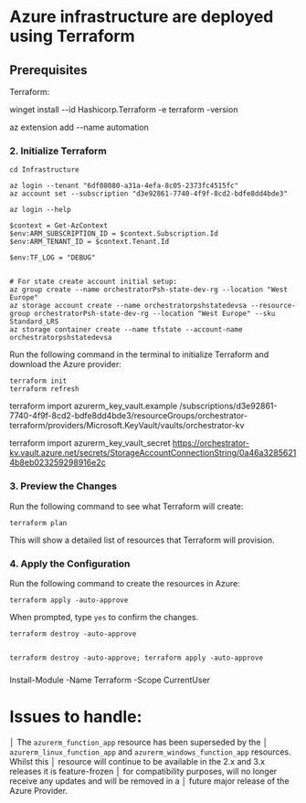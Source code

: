 # Azure infrastructure are deployed using Terraform

## Prerequisites

Terraform:

winget install --id Hashicorp.Terraform -e
terraform -version

az extension add --name automation

### 2. **Initialize Terraform**

```
cd Infrastructure

az login --tenant "6df08080-a31a-4efa-8c05-2373fc4515fc" 
az account set --subscription "d3e92861-7740-4f9f-8cd2-bdfe8dd4bde3"

az login --help

$context = Get-AzContext
$env:ARM_SUBSCRIPTION_ID = $context.Subscription.Id
$env:ARM_TENANT_ID = $context.Tenant.Id

$env:TF_LOG = "DEBUG"


# For state create account initial setup:
az group create --name orchestratorPsh-state-dev-rg --location "West Europe"
az storage account create --name orchestratorpshstatedevsa --resource-group orchestratorPsh-state-dev-rg --location "West Europe" --sku Standard_LRS
az storage container create --name tfstate --account-name orchestratorpshstatedevsa

```

Run the following command in the terminal to initialize Terraform and download the Azure provider:

```
terraform init
terraform refresh
```


terraform import azurerm_key_vault.example /subscriptions/d3e92861-7740-4f9f-8cd2-bdfe8dd4bde3/resourceGroups/orchestrator-terraform/providers/Microsoft.KeyVault/vaults/orchestrator-kv

terraform import azurerm_key_vault_secret https://orchestrator-kv.vault.azure.net/secrets/StorageAccountConnectionString/0a46a32856214b8eb023259298916e2c

### 3. **Preview the Changes**

Run the following command to see what Terraform will create:

```
terraform plan
```

This will show a detailed list of resources that Terraform will provision.

### 4. **Apply the Configuration**

Run the following command to create the resources in Azure:

```
terraform apply -auto-approve
```

When prompted, type `yes` to confirm the changes.

```
terraform destroy -auto-approve


terraform destroy -auto-approve; terraform apply -auto-approve
```


### 

Install-Module -Name Terraform -Scope CurrentUser




# Issues to handle: 


│ The `azurerm_function_app` resource has been superseded by the
│ `azurerm_linux_function_app` and `azurerm_windows_function_app` resources. Whilst this
│ resource will continue to be available in the 2.x and 3.x releases it is feature-frozen
│ for compatibility purposes, will no longer receive any updates and will be removed in a
│ future major release of the Azure Provider.